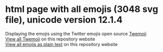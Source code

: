 # html page with all emojis (3048 svg file), unicode version 12.1.4
Displaying the emojis using the Twitter emojis open source [Twemoji](https://github.com/twitter/twemoji)<br/>
[View all Twemoji](https://mexsu.github.io/allEmojis/) on this repository website <br/>
[View all emojis as plain text](https://mexsu.github.io/allEmojis/emoji.txt) on this repository website <br/>
